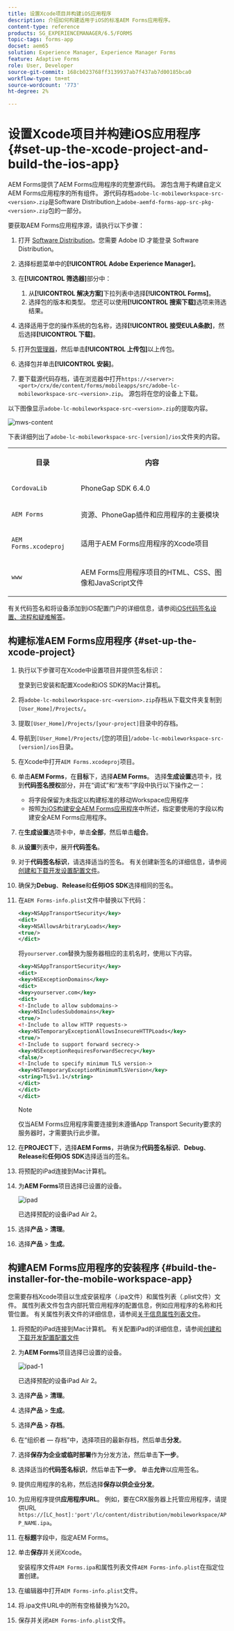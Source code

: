 ```yaml
---
title: 设置Xcode项目并构建iOS应用程序
description: 介绍如何构建适用于iOS的标准AEM Forms应用程序。
content-type: reference
products: SG_EXPERIENCEMANAGER/6.5/FORMS
topic-tags: forms-app
docset: aem65
solution: Experience Manager, Experience Manager Forms
feature: Adaptive Forms
role: User, Developer
source-git-commit: 168cb023768ff3139937ab7f437ab7d00185bca0
workflow-type: tm+mt
source-wordcount: '773'
ht-degree: 2%

---
```


# 设置Xcode项目并构建iOS应用程序{#set-up-the-xcode-project-and-build-the-ios-app}

AEM Forms提供了AEM Forms应用程序的完整源代码。 源包含用于构建自定义AEM Forms应用程序的所有组件。 源代码存档`adobe-lc-mobileworkspace-src-<version>.zip`是Software Distribution上`adobe-aemfd-forms-app-src-pkg-<version>.zip`包的一部分。

要获取AEM Forms应用程序源，请执行以下步骤：

1. 打开 [Software Distribution](https://experience.adobe.com/downloads)。您需要 Adobe ID 才能登录 Software Distribution。
1. 选择标题菜单中的&#x200B;**[!UICONTROL Adobe Experience Manager]**。
1. 在&#x200B;**[!UICONTROL 筛选器]**&#x200B;部分中：
   1. 从&#x200B;**[!UICONTROL 解决方案]**&#x200B;下拉列表中选择&#x200B;**[!UICONTROL Forms]**。
   2. 选择包的版本和类型。 您还可以使用&#x200B;**[!UICONTROL 搜索下载]**&#x200B;选项来筛选结果。
1. 选择适用于您的操作系统的包名称，选择&#x200B;**[!UICONTROL 接受EULA条款]**，然后选择&#x200B;**[!UICONTROL 下载]**。
1. 打开[包管理器](https://experienceleague.adobe.com/docs/experience-manager-65-lts/administering/contentmanagement/package-manager.html)，然后单击&#x200B;**[!UICONTROL 上传包]**&#x200B;以上传包。
1. 选择包并单击&#x200B;**[!UICONTROL 安装]**。

1. 要下载源代码存档，请在浏览器中打开`https://<server>:<port>/crx/de/content/forms/mobileapps/src/adobe-lc-mobileworkspace-src-<version>.zip`。
源包将在您的设备上下载。

以下图像显示`adobe-lc-mobileworkspace-src-<version>.zip`的提取内容。

![mws-content](assets/mws-content.png)

下表详细列出了`adobe-lc-mobileworkspace-src-[version]/ios`文件夹的内容。

<table>
 <tbody>
  <tr>
   <th><p>目录</p> </th>
   <th><p>内容</p> </th>
  </tr>
  <tr>
   <td><p><code>CordovaLib</code></p> </td>
   <td><p>PhoneGap SDK 6.4.0</p> </td>
  </tr>
  <tr>
   <td><p><code>AEM Forms</code></p> </td>
   <td><p>资源、PhoneGap插件和应用程序的主要模块</p> </td>
  </tr>
  <tr>
   <td><p><code>AEM Forms.xcodeproj</code></p> </td>
   <td><p>适用于AEM Forms应用程序的Xcode项目</p> </td>
  </tr>
  <tr>
   <td><p><code>www</code></p> </td>
   <td><p>AEM Forms应用程序项目的HTML、CSS、图像和JavaScript文件</p> </td>
  </tr>
 </tbody>
</table>

有关代码签名和将设备添加到iOS配置门户的详细信息，请参阅[iOS代码签名设置、流程和疑难解答](https://developer.apple.com/library/ios/documentation/IDEs/Conceptual/AppDistributionGuide/MaintainingCertificates/MaintainingCertificates.html)。

## 构建标准AEM Forms应用程序 {#set-up-the-xcode-project}

1. 执行以下步骤可在Xcode中设置项目并提供签名标识：

   登录到已安装和配置Xcode和iOS SDK的Mac计算机。

1. 将`adobe-lc-mobileworkspace-src-<version>.zip`存档从下载文件夹复制到`[User_Home]/Projects/`。
1. 提取`[User_Home]/Projects/[your-project]`目录中的存档。
1. 导航到` [User_Home]/Projects/ `[您的项目]`/adobe-lc-mobileworkspace-src-[version]/ios`目录。
1. 在Xcode中打开`AEM Forms.xcodeproj`项目。
1. 单击&#x200B;**AEM Forms**，在&#x200B;**目标**&#x200B;下，选择&#x200B;**AEM Forms**。 选择&#x200B;**生成设置**&#x200B;选项卡，找到&#x200B;**代码签名授权**&#x200B;部分，并在“调试”和“发布”字段中执行以下操作之一：

   * 将字段保留为未指定以构建标准的移动Workspace应用程序
   * 按照[为iOS构建安全AEM Forms应用程序](/help/forms/using/building-secure-mobile-workspace-app.md)中所述，指定要使用的字段以构建安全AEM Forms应用程序。

1. 在&#x200B;**生成设置**&#x200B;选项卡中，单击&#x200B;**全部**，然后单击&#x200B;**组合**。
1. 从&#x200B;**设置**&#x200B;列表中，展开&#x200B;**代码签名**。
1. 对于&#x200B;**代码签名标识**，请选择适当的签名。 有关创建新签名的详细信息，请参阅[创建和下载开发设置配置文件](https://developer.apple.com/library/ios/documentation/IDEs/Conceptual/AppStoreDistributionTutorial/CreatingYourTeamProvisioningProfile/CreatingYourTeamProvisioningProfile.html)。
1. 确保为&#x200B;**Debug**、**Release**&#x200B;和&#x200B;**任何iOS SDK**&#x200B;选择相同的签名。
1. 在`AEM Forms-info.plist`文件中替换以下代码：

   ```xml
   <key>NSAppTransportSecurity</key>
   <dict>
   <key>NSAllowsArbitraryLoads</key>
   <true/>
   </dict>
   ```

   将`yourserver.com`替换为服务器相应的主机名时，使用以下内容。

   ```xml
   <key>NSAppTransportSecurity</key>
   <dict>
   <key>NSExceptionDomains</key>
   <dict>
   <key>yourserver.com</key>
   <dict>
   <!-Include to allow subdomains->
   <key>NSIncludesSubdomains</key>
   <true/>
   <!-Include to allow HTTP requests->
   <key>NSTemporaryExceptionAllowsInsecureHTTPLoads</key>
   <true/>
   <!-Include to support forward secrecy->
   <key>NSExceptionRequiresForwardSecrecy</key>
   <false/>
   <!-Include to specify minimum TLS version->
   <key>NSTemporaryExceptionMinimumTLSVersion</key>
   <string>TLSv1.1</string>
   </dict>
   </dict>
   </dict>
   ```

   >[!NOTE]
   >
   >仅当AEM Forms应用程序需要连接到未遵循App Transport Security要求的服务器时，才需要执行此步骤。

1. 在&#x200B;**PROJECT**&#x200B;下，选择&#x200B;**AEM Forms**，并确保为&#x200B;**代码签名标识**、**Debug**、**Release**&#x200B;和&#x200B;**任何iOS SDK**&#x200B;选择适当的签名。
1. 将预配的iPad连接到Mac计算机。
1. 为&#x200B;**AEM Forms**&#x200B;项目选择已设置的设备。

   ![ipad](assets/ipad.png)

   已选择预配的设备iPad Air 2。

1. 选择&#x200B;**产品** > **清理**。
1. 选择&#x200B;**产品** > **生成**。

## 构建AEM Forms应用程序的安装程序 {#build-the-installer-for-the-mobile-workspace-app}

您需要存档Xcode项目以生成安装程序（.ipa文件）和属性列表（.plist文件）文件。 属性列表文件包含内部托管应用程序的配置信息，例如应用程序的名称和托管位置。 有关属性列表文件的详细信息，请参阅[关于信息属性列表文件](https://developer.apple.com/library/ios/#documentation/general/Reference/InfoPlistKeyReference/Articles/AboutInformationPropertyListFiles.html)。

1. 将预配的iPad连接到Mac计算机。 有关配置iPad的详细信息，请参阅[创建和下载开发配置配置文件](https://developer.apple.com/library/ios/documentation/IDEs/Conceptual/AppStoreDistributionTutorial/CreatingYourTeamProvisioningProfile/CreatingYourTeamProvisioningProfile.html)
1. 为&#x200B;**AEM Forms**&#x200B;项目选择已设置的设备。

   ![ipad-1](assets/ipad-1.png)

   已选择预配的设备iPad Air 2。

1. 选择&#x200B;**产品** > **清理**。
1. 选择&#x200B;**产品** > **生成**。
1. 选择&#x200B;**产品** > **存档**。
1. 在“组织者 — 存档”中，选择项目的最新存档，然后单击&#x200B;**分发**。
1. 选择&#x200B;**保存为企业或临时部署**&#x200B;作为分发方法，然后单击&#x200B;**下一步**。
1. 选择适当的&#x200B;**代码签名标识**，然后单击&#x200B;**下一步**。 单击&#x200B;**允许**&#x200B;以应用签名。
1. 提供应用程序的名称，然后选择&#x200B;**保存以供企业分发**。
1. 为应用程序提供&#x200B;**应用程序URL**。 例如，要在CRX服务器上托管应用程序，请提供URL `https://[LC_host]:'port'/lc/content/distribution/mobileworkspace/APP_NAME.ipa`。
1. 在&#x200B;**标题**&#x200B;字段中，指定AEM Forms。
1. 单击&#x200B;**保存**&#x200B;并关闭Xcode。

   安装程序文件`AEM Forms.ipa`和属性列表文件`AEM Forms-info.plist`在指定位置创建。

1. 在编辑器中打开`AEM Forms-info.plist`文件。
1. 将.ipa文件URL中的所有空格替换为%20。
1. 保存并关闭`AEM Forms-info.plist`文件。
